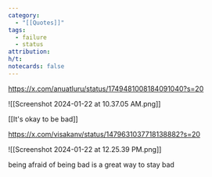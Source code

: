 ```yaml
---
category:
  - "[[Quotes]]"
tags:
  - failure
  - status
attribution: 
h/t: 
notecards: false
---
```

https://x.com/anuatluru/status/1749481008184091040?s=20

![[Screenshot 2024-01-22 at 10.37.05 AM.png]]

[[It's okay to be bad]]


https://x.com/visakanv/status/1479631037718138882?s=20

![[Screenshot 2024-01-22 at 12.25.39 PM.png]]


being afraid of being bad is a great way to stay bad
